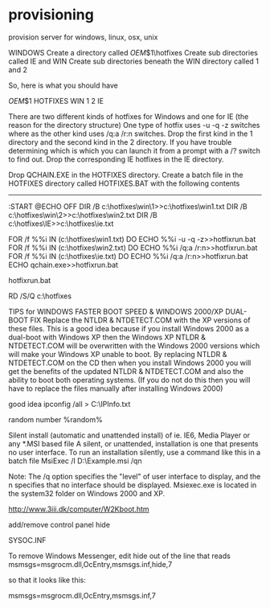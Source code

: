 # provisioning
provision server for windows, linux, osx, unix

WINDOWS
Create a directory called $OEM$\$1\hotfixes 
Create sub directories called IE and WIN 
Create sub directories beneath the WIN directory called 1 and 2 

So, here is what you should have 

$OEM$\$1 
HOTFIXES 
WIN 
1 
2 
IE 

There are two different kinds of hotfixes for Windows and one for IE (the reason for the directory structure) One type of hotfix uses -u -q -z switches where as the other kind uses /q:a /r:n switches. Drop the first kind in the 1 directory and the second kind in the 2 directory. If you have trouble determining which is which you can launch it from a prompt with a /? switch to find out. Drop the corresponding IE hotfixes in the IE directory. 

Drop QCHAIN.EXE in the HOTFIXES directory. 
Create a batch file in the HOTFIXES directory called HOTFIXES.BAT with the following contents 

------------------- 
:START 
@ECHO OFF 
DIR /B c:\hotfixes\win\1\>>c:\hotfixes\win1.txt 
DIR /B c:\hotfixes\win\2\>>c:\hotfixes\win2.txt 
DIR /B c:\hotfixes\IE\>>c:\hotfixes\ie.txt 

FOR /f %%i IN (c:\hotfixes\win1.txt) DO ECHO %%i -u -q -z>>hotfixrun.bat 
FOR /f %%i IN (c:\hotfixes\win2.txt) DO ECHO %%i /q:a /r:n>>hotfixrun.bat 
FOR /f %%i IN (c:\hotfixes\ie.txt) DO ECHO %%i /q:a /r:n>>hotfixrun.bat 
ECHO qchain.exe>>hotfixrun.bat 

hotfixrun.bat 

RD /S/Q c:\hotfixes 

TIPS for WINDOWS
FASTER BOOT SPEED & WINDOWS 2000/XP DUAL-BOOT FIX 
Replace the NTLDR & NTDETECT.COM with the XP versions of these files. 
This is a good idea because if you install Windows 2000 as a dual-boot 
with Windows XP then the Windows XP NTLDR & NTDETECT.COM will be 
overwritten with the Windows 2000 versions which will make your 
Windows XP unable to boot. By replacing NTLDR & NTDETECT.COM on the CD
 then when you install Windows 2000 you will get the benefits of the 
updated NTLDR & NTDETECT.COM and also the ability to boot both operating
 systems. (If you do not do this then you will have to replace the files manually after installing Windows 2000) 

good idea
ipconfig /all > C:\IPInfo.txt

random number
%random%

 Silent install (automatic and unattended install) of ie. IE6, Media Player 
or any *.MSI based file 
 A silent, or unattended, installation is one that presents no user interface.
To run an installation silently, use a command like this in a batch file 
MsiExec /I D:\Example.msi /qn

Note: The /q option specifies the "level" of user interface to display, 
and the n specifies that no interface should be displayed.
 Msiexec.exe is located in the system32 folder on Windows 2000 and XP.
 
http://www.3iii.dk/computer/W2Kboot.htm

add/remove control panel hide

SYSOC.INF

To remove Windows Messenger, edit hide out of the line that reads 
msmsgs=msgrocm.dll,OcEntry,msmsgs.inf,hide,7

so that it looks like this:

msmsgs=msgrocm.dll,OcEntry,msmsgs.inf,7

